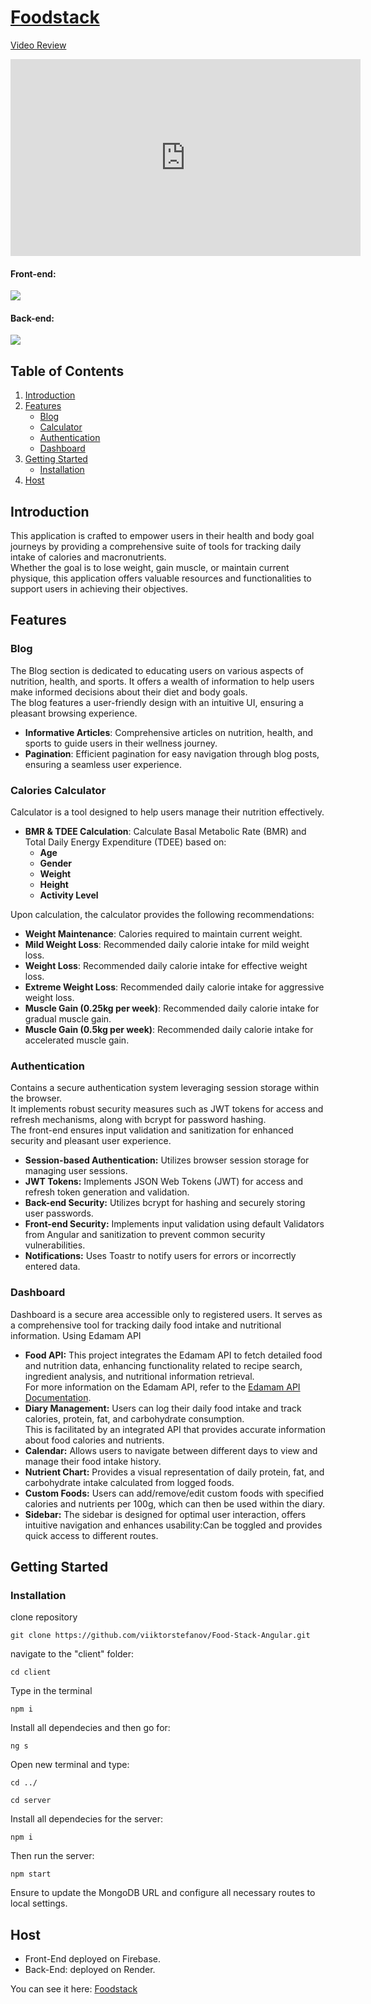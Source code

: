 # <a align="center" href="https://foodstack-8524b.web.app/home">Foodstack</a>

<a align="center" href="https://www.youtube.com/watch?v=InMo2uwrvgg">Video Review</a>

<iframe width="560" height="315" src="https://www.youtube.com/embed/InMo2uwrvgg?si=1Sh-Ei3nyBIMzkGt" title="YouTube video player" frameborder="0" allow="accelerometer; autoplay; clipboard-write; encrypted-media; gyroscope; picture-in-picture; web-share" referrerpolicy="strict-origin-when-cross-origin" allowfullscreen></iframe>

#### Front-end:
<p align="left">
  <a>
    <img src="https://skillicons.dev/icons?i=angular,typescript,html,css" />
  </a>
</p>

#### Back-end:
<p align="left">
  <a>
    <img src="https://skillicons.dev/icons?i=nodejs,express,mongodb" />
  </a>
</p>

## Table of Contents

1. [Introduction](#introduction)
2. [Features](#features)
   - [Blog](#blog)
   - [Calculator](#calculator)
   - [Authentication](#authentication)
   - [Dashboard](#dashboard)
3. [Getting Started](#getting-started)
   - [Installation](#installation)
4. [Host](#host)


## Introduction <a name="introduction"></a>

This application is crafted to empower users in their health and body goal journeys by providing a comprehensive suite of tools for tracking daily intake of calories and macronutrients. <br>Whether the goal is to lose weight, gain muscle, or maintain current physique, this application offers valuable resources and functionalities to support users in achieving their objectives.

## Features <a name="features"></a>

### Blog <a name="blog"></a>

The Blog section is dedicated to educating users on various aspects of nutrition, health, and sports. It offers a wealth of information to help users make informed decisions about their diet and body goals. <br> The blog features a user-friendly design with an intuitive UI, ensuring a pleasant browsing experience.

- **Informative Articles**: Comprehensive articles on nutrition, health, and sports to guide users in their wellness journey.
- **Pagination**: Efficient pagination for easy navigation through blog posts, ensuring a seamless user experience.


### Calories Calculator <a name="calculator"></a>

Calculator is a tool designed to help users manage their nutrition effectively.

- **BMR & TDEE Calculation**: Calculate Basal Metabolic Rate (BMR) and Total Daily Energy Expenditure (TDEE) based on:
  - **Age**
  - **Gender**
  - **Weight**
  - **Height**
  - **Activity Level**
    
Upon calculation, the calculator provides the following recommendations:

- **Weight Maintenance**: Calories required to maintain current weight.
- **Mild Weight Loss**: Recommended daily calorie intake for mild weight loss.
- **Weight Loss**: Recommended daily calorie intake for effective weight loss.
- **Extreme Weight Loss**: Recommended daily calorie intake for aggressive weight loss.
- **Muscle Gain (0.25kg per week)**: Recommended daily calorie intake for gradual muscle gain.
- **Muscle Gain (0.5kg per week)**: Recommended daily calorie intake for accelerated muscle gain.


### Authentication <a name="authentication "></a>

Contains a secure authentication system leveraging session storage within the browser.<br>It implements robust security measures such as JWT tokens for access and refresh mechanisms, along with bcrypt for password hashing. <br>The front-end ensures input validation and sanitization for enhanced security and pleasant user experience.

- **Session-based Authentication:** Utilizes browser session storage for managing user sessions.
- **JWT Tokens:** Implements JSON Web Tokens (JWT) for access and refresh token generation and validation.
- **Back-end Security:** Utilizes bcrypt for hashing and securely storing user passwords.
- **Front-end Security:** Implements input validation using default Validators from Angular and sanitization to prevent common security vulnerabilities.
- **Notifications:** Uses Toastr to notify users for errors or incorrectly entered data.


### Dashboard <a name="dashboard"></a>

Dashboard is a secure area accessible only to registered users. It serves as a comprehensive tool for tracking daily food intake and nutritional information.
Using Edamam API
- **Food API:** This project integrates the Edamam API to fetch detailed food and nutrition data, enhancing functionality related to recipe search, ingredient analysis, and nutritional information retrieval.<br>
For more information on the Edamam API, refer to the [Edamam API Documentation](https://developer.edamam.com/edamam-docs-nutrition-api).
- **Diary Management:** Users can log their daily food intake and track calories, protein, fat, and carbohydrate consumption.<br> This is facilitated by an integrated API that provides accurate information about food calories and nutrients.
- **Calendar:** Allows users to navigate between different days to view and manage their food intake history.
- **Nutrient Chart:** Provides a visual representation of daily protein, fat, and carbohydrate intake calculated from logged foods.
- **Custom Foods:** Users can add/remove/edit custom foods with specified calories and nutrients per 100g, which can then be used within the diary.
- **Sidebar:** The sidebar is designed for optimal user interaction, offers intuitive navigation and enhances usability:Can be toggled and provides quick access to different routes.

## Getting Started <a name="getting-started"></a>

### Installation <a name="installation"></a>

clone repository
```
git clone https://github.com/viiktorstefanov/Food-Stack-Angular.git
```
navigate to the "client" folder:
```
cd client
```
Type in the terminal
```
npm i
```
Install all dependecies and then go for:

```
ng s
```

Open new terminal and type:
```
cd ../
```
```
cd server
```
Install all dependecies for the server: 
```
npm i
```
Then run the server:

```
npm start
```
Ensure to update the MongoDB URL and configure all necessary routes to local settings.

## Host <a name="host"></a>

- Front-End deployed on Firebase.
- Back-End: deployed on Render.

You can see it here: <a href="https://foodstack-8524b.web.app/home">Foodstack</a>

